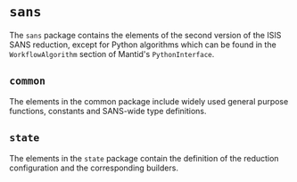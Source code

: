 # `sans`

The `sans` package contains the elements of the second version of the ISIS SANS reduction, except for Python algorithms
which can be found in the `WorkflowAlgorithm` section of Mantid's `PythonInterface`.

## `common`

The elements in the common package include widely used general purpose functions, constants and SANS-wide type definitions.

## `state`

The elements in the `state` package contain the definition of the reduction configuration and the corresponding builders.